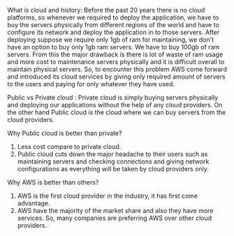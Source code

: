 What is cloud and history: 
Before the past 20 years there is no cloud platforms, so whenever we required to deploy the application, we have to buy the servers physically from different regions of the world and have to configure its network and deploy the application in to those servers. After deploying suppose we require only 1gb of ram for maintaining, we don't have an option to buy only 1gb ram servers. We have to buy 100gb of ram servers. From this the major drawback is there is lot of waste of ram usage and more cost to maintenance servers physically and it is difficult overall to maintain physical servers. So, to encounter this problem AWS come forward and introduced its cloud services by giving only required amount of servers to the users and paying for only whatever they have used. 

Public vs Private cloud :
Private cloud is simply buying servers physically and deploying our applications without the help of any cloud providers. 
On the other hand Public cloud is the cloud where we can buy servers from the cloud providers.

Why Public cloud is better than private?
1. Less cost compare to private cloud.
2. Public cloud cuts down the major headache to their users such as maintaining servers and checking connections and giving network configurations as everything will be taken by cloud providers only. 

Why AWS is better than others?
1. AWS is the first cloud provider in the industry, it has first come advantage.
2. AWS have the majority of the market share and also they have more services. So, many companies are preferring AWS over other cloud providers. 
